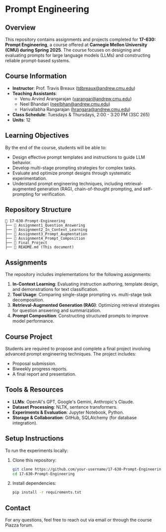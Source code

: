 # Prompt Engineering

## Overview
This repository contains assignments and projects completed for **17-630: Prompt Engineering**, a course offered at **Carnegie Mellon University (CMU) during Spring 2025**. The course focuses on designing and evaluating prompts for large language models (LLMs) and constructing reliable prompt-based systems.

## Course Information
- **Instructor**: Prof. Travis Breaux ([tdbreaux@andrew.cmu.edu](mailto:tdbreaux@andrew.cmu.edu))
- **Teaching Assistants**:
  - Venu Arvind Arangarajan ([varangar@andrew.cmu.edu](mailto:varangar@andrew.cmu.edu))
  - Neel Bhandari ([neelbhan@andrew.cmu.edu](mailto:neelbhan@andrew.cmu.edu))
  - Harivallabha Rangarajan ([hrangara@andrew.cmu.edu](mailto:hrangara@andrew.cmu.edu))
- **Class Schedule**: Tuesdays & Thursdays, 2:00 - 3:20 PM (3SC 265)
- **Units**: 12

## Learning Objectives
By the end of the course, students will be able to:
- Design effective prompt templates and instructions to guide LLM behavior.
- Develop multi-stage prompting strategies for complex tasks.
- Evaluate and optimize prompt designs through systematic experimentation.
- Understand prompt engineering techniques, including retrieval-augmented generation (RAG), chain-of-thought prompting, and self-prompting for verification.

## Repository Structure
```
📂 17-630-Prompt-Engineering
├── 📂 Assignment1_Question_Answering
├── 📂 Assignment2_In_Context_Learning
├── 📂 Assignment3_Prompt_Augmentation
├── 📂 Assignment4_Prompt_Composition
├── 📂 Final_Project
├── 📜 README.md (This document)
```

## Assignments
The repository includes implementations for the following assignments:
1. **In-Context Learning**: Evaluating instruction authoring, template design, and demonstrations for text classification.
2. **Tool Usage**: Comparing single-stage prompting vs. multi-stage task decomposition.
3. **Retrieval-Augmented Generation (RAG)**: Optimizing retrieval strategies for question answering and summarization.
4. **Prompt Composition**: Constructing structured prompts to improve model performance.

## Course Project
Students are required to propose and complete a final project involving advanced prompt engineering techniques. The project includes:
- Proposal submission.
- Biweekly progress reports.
- A final report and presentation.

## Tools & Resources
- **LLMs**: OpenAI's GPT, Google's Gemini, Anthropic's Claude.
- **Dataset Processing**: NLTK, sentence transformers.
- **Experiments & Evaluation**: Jupyter Notebook, Python.
- **Storage & Collaboration**: GitHub, SQLAlchemy (for database integration).

## Setup Instructions
To run the experiments locally:
1. Clone this repository:
   ```bash
   git clone https://github.com/your-username/17-630-Prompt-Engineering.git
   cd 17-630-Prompt-Engineering
   ```
2. Install dependencies:
   ```bash
   pip install -r requirements.txt
   ```

## Contact
For any questions, feel free to reach out via email or through the course Piazza forum.
